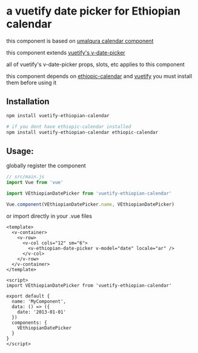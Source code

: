 # a vuetify date picker for Ethiopian calendar

this component is based on [umalqura calendar component](https://github.com/tala424/vuetify-umalqura)

this component extends [vuetify's v-date-picker](https://vuetifyjs.com/en/components/date-pickers/) 

all of vuetify's v-date-picker props, slots, etc applies to this component

this component depends on [ethiopic-calendar](https://github.com/moe-szyslak/Ethiopic-Calendar#readme) and [vuetify](https://vuetifyjs.com/) you must install them before using it

## Installation


```bash
npm install vuetify-ethiopian-calendar

# if you dont have ethiopic-calendar installed
npm install vuetify-ethiopian-calendar ethiopic-calendar
```

## Usage:

globally register the component

```js
// src/main.js
import Vue from 'vue'

import VEthiopianDatePicker from 'vuetify-ethiopian-calendar'

Vue.component(VEthiopianDatePicker.name, VEthiopianDatePicker)

```

or import directly in your .vue files

```vue
<template>
  <v-container>
    <v-row>
      <v-col cols="12" sm="6">
        <v-ethiopian-date-picker v-model="date" locale="ar" />
      </v-col>
    </v-row>
  </v-container>
</template>

<script>
import VEthiopianDatePicker from 'vuetify-ethiopian-calendar'

export default {
  name: 'MyComponent',
  data: () => ({
    date: '2013-01-01'
  })
  components: {
    VEthiopianDatePicker
  }
}
</script>
```
